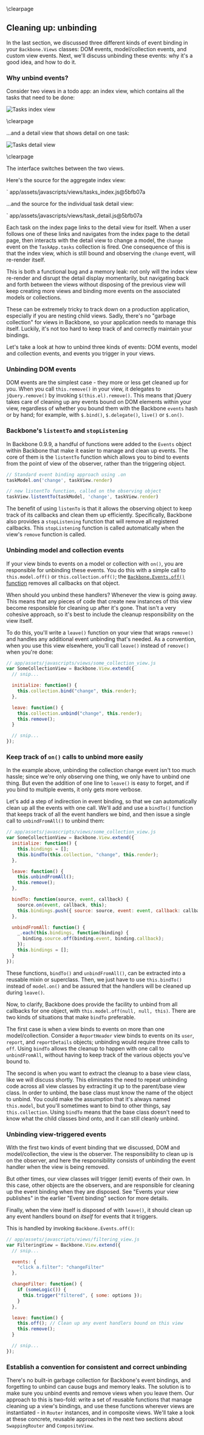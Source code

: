 \clearpage

## Cleaning up: unbinding

In the last section, we discussed three different kinds of event binding in
your `Backbone.Views` classes: DOM events, model/collection events, and custom
view events.  Next, we'll discuss unbinding these events: why it's a good idea,
and how to do it.

### Why unbind events?

Consider two views in a todo app: an index view, which contains all the tasks
that need to be done:

![Tasks index view](images/tasks-index.png)

\clearpage

...and a detail view that shows detail on one task:

![Tasks detail view](images/task-detail.png)

\clearpage

The interface switches between the two views.

Here's the source for the aggregate index view:

` app/assets/javascripts/views/tasks_index.js@5bfb07a

...and the source for the individual task detail view:

` app/assets/javascripts/views/task_detail.js@5bfb07a

Each task on the index page links to the detail view for itself. When a user
follows one of these links and navigates from the index page to the detail
page, then interacts with the detail view to change a model, the `change` event
on the `TaskApp.tasks` collection is fired. One consequence of this is that
the index view, which is still bound and observing the `change` event, will
re-render itself.

This is both a functional bug and a memory leak: not only will the index view
re-render and disrupt the detail display momentarily, but navigating back and
forth between the views without disposing of the previous view will keep
creating more views and binding more events on the associated models or
collections.

These can be extremely tricky to track down on a production application,
especially if you are nesting child views. Sadly, there's no "garbage
collection" for views in Backbone, so your application needs to manage this
itself.  Luckily, it's not too hard to keep track of and correctly maintain your
bindings.

Let's take a look at how to unbind three kinds of events: DOM events, model
and collection events, and events you trigger in your views.

### Unbinding DOM events

DOM events are the simplest case - they more or less get cleaned up for you.
When you call `this.remove()` in your view, it delegates to `jQuery.remove()`
by invoking `$(this.el).remove()`.  This means that jQuery takes care of
cleaning up any events bound on DOM elements within your view, regardless of
whether you bound them with the Backbone `events` hash or by hand; for example,
with `$.bind()`, `$.delegate()`, `live()` or `$.on()`.

### Backbone's `listentTo` and `stopListening`

In Backbone 0.9.9, a handful of functions were added to the `Events` object
within Backbone that make it easier to manage and clean up events. The core
of them is the `listentTo` function which allows you to bind to events from
the point of view of the observer, rather than the triggering object.

````javascript
// Standard event binding approach using .on
taskModel.on('change', taskView.render)

// new listentTo function, called on the observing object
taskView.listentTo(taskModel, 'change', taskView.render)
````

The benefit of using `listenTo` is that it allows the observing object to keep
track of its callbacks and clean them up efficiently. Specifically, Backbone
also provides a `stopListening` function that will remove all registered
callbacks. This `stopListening` function is called automatically when the
view's `remove` function is called.

### Unbinding model and collection events

If your view binds to events on a model or collection with `on()`, you are
responsible for unbinding these events.  You do this with a simple call to
`this.model.off()` or `this.collection.off()`; the [`Backbone.Events.off()`
function](http://documentcloud.github.com/backbone/#Events-off) removes all
callbacks on that object.

When should you unbind these handlers?  Whenever the view is going away.  This
means that any pieces of code that create new instances of this view become
responsible for cleaning up after it's gone. That isn't a very cohesive
approach, so it's best to include the cleanup responsibility on the view itself.

To do this, you'll write a `leave()` function on your view that wraps `remove()` and handles
any additional event unbinding that's needed.  As a convention, when you use
this view elsewhere, you'll call `leave()` instead of `remove()` when you're
done:

```javascript
// app/assets/javascripts/views/some_collection_view.js
var SomeCollectionView = Backbone.View.extend({
  // snip...

  initialize: function() {
    this.collection.bind("change", this.render);
  },

  leave: function() {
    this.collection.unbind("change", this.render);
    this.remove();
  }

  // snip...
});
```

### Keep track of `on()` calls to unbind more easily

In the example above, unbinding the collection change event isn't too much
hassle; since we're only observing one thing, we only have to unbind one
thing.  But even the addition of one line to `leave()` is easy to forget, and
if you bind to multiple events, it only gets more verbose.

Let's add a step of indirection in event binding, so that we can automatically
clean up all the events with one call.  We'll add and use a `bindTo()`
function that keeps track of all the event handlers we bind, and then issue a
single call to `unbindFromAll()` to unbind them:

```javascript
// app/assets/javascripts/views/some_collection_view.js
var SomeCollectionView = Backbone.View.extend({
  initialize: function() {
    this.bindings = [];
    this.bindTo(this.collection, "change", this.render);
  },

  leave: function() {
    this.unbindFromAll();
    this.remove();
  },

  bindTo: function(source, event, callback) {
    source.on(event, callback, this);
    this.bindings.push({ source: source, event: event, callback: callback });
  },

  unbindFromAll: function() {
    _.each(this.bindings, function(binding) {
      binding.source.off(binding.event, binding.callback);
    });
    this.bindings = [];
  }
});
```

These functions, `bindTo()` and `unbindFromAll()`, can be extracted into a
reusable mixin or superclass.  Then, we just have to use `this.bindTo()`
instead of `model.on()` and be assured that the handlers will be cleaned up
during `leave()`.

Now, to clarify, Backbone does provide the facility to unbind from all
callbacks for one object, with `this.model.off(null, null, this)`.  There are
two kinds of situations that make `bindTo` preferable.

The first case is when a view binds to events on more than one
model/collection. Consider a `ReportHeader` view binds to events on its `user`,
`report`, and `reportDetails` objects; unbinding would require three calls to
`off`. Using `bindTo` allows the cleanup to happen with one call to
`unbindFromAll`, without having to keep track of the various objects you've
bound to.

The second is when you want to extract the cleanup to a base view class, like
we will discuss shortly.  This eliminates the need to repeat unbinding code
across all view classes by extracting it up to the parent/base view class.  In
order to unbind, the base class must know the name of the object to unbind. You
could make the assumption that it's always named `this.model`, but you'll
sometimes want to bind to other things, say `this.collection`. Using `bindTo`
means that the base class doesn't need to know what the child classes bind
onto, and it can still cleanly unbind.

### Unbinding view-triggered events

With the first two kinds of event binding that we discussed, DOM and
model/collection, the view is the observer.  The responsibility to clean up is
on the observer, and here the responsibility consists of unbinding the event
handler when the view is being removed.

But other times, our view classes will trigger (emit) events of their own.  In
this case, other objects are the observers, and are responsible for cleaning up
the event binding when they are disposed.  See "Events your view publishes" in
the earlier "Event binding" section for more details.

Finally, when the view itself is disposed of with `leave()`, it
should clean up any event handlers bound on *itself* for events that it
triggers.

This is handled by invoking `Backbone.Events.off()`:

```javascript
// app/assets/javascripts/views/filtering_view.js
var FilteringView = Backbone.View.extend({
  // snip...

  events: {
    "click a.filter": "changeFilter"
  },

  changeFilter: function() {
    if (someLogic()) {
      this.trigger("filtered", { some: options });
    }
  },

  leave: function() {
    this.off(); // Clean up any event handlers bound on this view
    this.remove();
  }

  // snip...
});
```

### Establish a convention for consistent and correct unbinding

There's no built-in garbage collection for Backbone's event bindings, and
forgetting to unbind can cause bugs and memory leaks. The solution is to make
sure you unbind events and remove views when you leave them. Our approach to
this is two-fold: write a set of reusable functions that manage cleaning up a
view's bindings, and use these functions wherever views are instantiated - in
`Router` instances, and in composite views.  We'll take a look at these
concrete, reusable approaches in the next two sections about `SwappingRouter`
and `CompositeView`.
